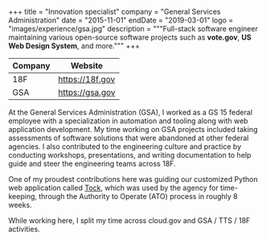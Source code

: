 +++
title = "Innovation specialist"
company = "General Services Administration"
date = "2015-11-01"
endDate = "2019-03-01"
logo = "images/experience/gsa.jpg"
description = """Full-stack software engineer maintaining various open-source software
projects such as **vote.gov**, **US Web Design System**, and more."""
+++

| Company | Website |
| ------- | ------- |
| 18F | https://18f.gov |
| GSA | https://gsa.gov |

At the General Services Administration (GSA), I worked as a GS 15 federal
employee with a specialization in automation and tooling along with web
application development. My time working on GSA projects included taking
assessments of software solutions that were abandoned at other federal agencies.
I also contributed to the engineering culture and practice by conducting
workshops, presentations, and writing documentation to help guide and steer the
engineering teams across 18F.

One of my proudest contributions here was guiding our customized Python web
application called [Tock](https://github.com/18f/tock), which was used by the
agency for time-keeping, through the Authority to Operate (ATO) process in
roughly 8 weeks.

While working here, I split my time across cloud.gov and GSA / TTS / 18F
activities.

